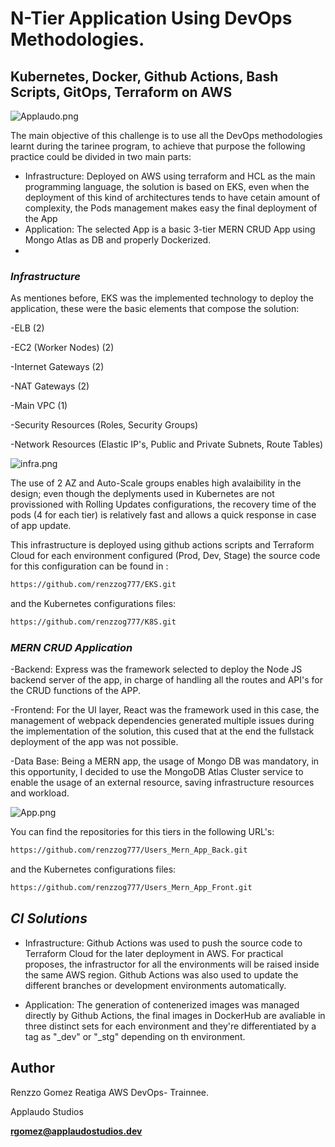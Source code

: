 # N-Tier Application Using DevOps Methodologies. 
## Kubernetes, Docker, Github Actions, Bash Scripts, GitOps, Terraform  on AWS

![Applaudo.png](https://i.postimg.cc/Kc5J8TGf/Applaudo.png)


The main objective of this challenge is to use all the DevOps methodologies learnt during the tarinee program, to achieve that purpose the following practice could be divided in two main parts:

- Infrastructure: Deployed on AWS using terraform and HCL as the main programming language, the solution is based on EKS, even when the deployment of this kind of architectures tends to have cetain amount of complexity, the Pods management makes easy the final deployment of the App
- Application: The selected App is a basic 3-tier MERN CRUD App
using Mongo Atlas as DB and properly Dockerized.
- 

### *Infrastructure*

As mentiones before, EKS was the implemented technology to deploy the application, these were the basic elements that compose the solution:

-ELB (2)

-EC2 (Worker Nodes) (2)

-Internet Gateways (2)

-NAT Gateways (2)

-Main VPC (1)

-Security Resources (Roles, Security Groups)

-Network Resources (Elastic IP's, Public and Private Subnets, Route Tables)

![infra.png](https://i.postimg.cc/sfP0nqbT/Final-Challenge-1.png)

The use of 2 AZ and Auto-Scale groups enables high avalaibility in the design; even though the deplyments used in Kubernetes are not provissioned with Rolling Updates configurations, the recovery time of the pods  (4 for each tier) is relatively fast and allows a quick response in case of app update.

This infrastructure is deployed using github actions scripts and Terraform Cloud for each environment configured (Prod, Dev, Stage) the source code for this configuration can be found in :

```sh
https://github.com/renzzog777/EKS.git
```
and the Kubernetes configurations files:

```sh
https://github.com/renzzog777/K8S.git
```



###  *MERN CRUD Application*

-Backend: Express was the framework selected to deploy the Node JS backend server of the app, in charge of handling all the routes and API's for the CRUD functions of the APP. 

-Frontend: For the UI layer, React was the framework used in this case, the management of webpack dependencies generated multiple issues during the implementation of the solution, this cused that at the end the fullstack deployment of the app was not possible.

-Data Base: Being a MERN app, the usage of Mongo DB was mandatory, in this opportunity, I decided to use the MongoDB Atlas Cluster service to enable the usage of an external resource, saving infrastructure resources and workload.

![App.png](https://i.postimg.cc/GhNZsNNz/Front.jpg)


You can find the repositories for this tiers in the following URL's:

```sh
https://github.com/renzzog777/Users_Mern_App_Back.git
```
and the Kubernetes configurations files:

```sh
https://github.com/renzzog777/Users_Mern_App_Front.git
```

## *CI Solutions*

- Infrastructure: Github Actions was used to push the source code to Terraform Cloud for the later deployment in AWS. For practical proposes, the  infrastructor for all the environments will be raised inside the same AWS region. Github Actions was also used to update the different branches or development environments automatically.

- Application: The generation of contenerized images was managed directly by Github Actions, the final images in DockerHub are avaliable in three distinct sets for each environment and they're differentiated by a tag as "_dev" or "_stg" depending on th environment.  




## Author

Renzzo Gomez Reatiga
AWS DevOps- Trainnee.

Applaudo Studios

**rgomez@applaudostudios.dev**
